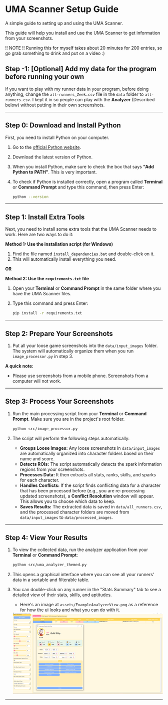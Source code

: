 # UMA Scanner Setup Guide
A simple guide to setting up and using the UMA Scanner.

This guide will help you install and use the UMA Scanner to get information from your screenshots.


!! NOTE !!
Running this for myself takes about 20 minutes for 200 entries, so go grab something to drink and put on a video :)


## Step -1: [Optional] Add my data for the program before running your own

If you want to play with my runner data in your program, before doing anything, change the `all-runners_Zeek.csv` file in the `data` folder to `all-runners.csv`.
I kept it in so people can play with the **Analyzer** (Described below) without putting in their own screenshots.


---


## Step 0: Download and Install Python

First, you need to install Python on your computer.

1.  Go to the [official Python website](https://www.python.org/downloads/).
2.  Download the latest version of Python.
3.  When you install Python, make sure to check the box that says **"Add Python to PATH"**. This is very important.
4.  To check if Python is installed correctly, open a program called **Terminal** or **Command Prompt** and type this command, then press Enter:

    ```bash
    python --version
    ```

---

## Step 1: Install Extra Tools

Next, you need to install some extra tools that the UMA Scanner needs to work. Here are two ways to do it:

**Method 1: Use the installation script (for Windows)**

1.  Find the file named `install_dependencies.bat` and double-click on it.
2.  This will automatically install everything you need.

**OR**

**Method 2: Use the `requirements.txt` file**

1.  Open your **Terminal** or **Command Prompt** in the same folder where you have the UMA Scanner files.
2.  Type this command and press Enter:

    ```bash
    pip install -r requirements.txt
    ```

---

## Step 2: Prepare Your Screenshots

1.  Put all your loose game screenshots into the `data/input_images` folder. The system will automatically organize them when you run `image_processor.py` in step 3.

**A quick note:**

*   Please use screenshots from a mobile phone. Screenshots from a computer will not work.

---

## Step 3: Process Your Screenshots

1.  Run the main processing script from your **Terminal** or **Command Prompt**. Make sure you are in the project's root folder.

    ```bash
    python src/image_processor.py
    ```

2.  The script will perform the following steps automatically:
    *   **Groups Loose Images:** Any loose screenshots in `data/input_images` are automatically organized into character folders based on their name and score.
    *   **Detects ROIs:** The script automatically detects the spark information regions from your screenshots.
    *   **Processes Data:** It then extracts all stats, ranks, skills, and sparks for each character.
    *   **Handles Conflicts:** If the script finds conflicting data for a character that has been processed before (e.g., you are re-processing updated screenshots), a **Conflict Resolution** window will appear. This allows you to choose which data to keep.
    *   **Saves Results:** The extracted data is saved in `data/all_runners.csv`, and the processed character folders are moved from `data/input_images` to `data/processed_images`.

---

## Step 4: View Your Results

1.  To view the collected data, run the analyzer application from your **Terminal** or **Command Prompt**:

    ```bash
    python src/uma_analyzer_themed.py
    ```

2.  This opens a graphical interface where you can see all your runners' data in a sortable and filterable table.
   
3.  You can double-click on any runner in the "Stats Summary" tab to see a detailed view of their stats, skills, and aptitudes.
    *   Here's an image at `assets/ExampleAnalyzerView.png` as a reference for how the ui looks and what you can do with it.
    <img src="assets/ExampleAnalyzerView.png" alt="SparkAreaExample.PNG" width="1800"/>

---
